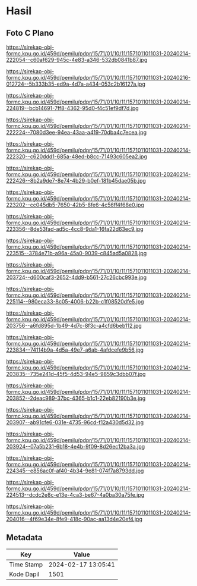 # Hasil

## Foto C Plano

https://sirekap-obj-formc.kpu.go.id/459d/pemilu/pdpr/15/71/01/10/11/1571011011031-20240214-222054--c60af629-945c-4e83-a346-532db0841b87.jpg

https://sirekap-obj-formc.kpu.go.id/459d/pemilu/pdpr/15/71/01/10/11/1571011011031-20240216-012724--5b333b35-ed9a-4d7a-a434-053c2b16127a.jpg

https://sirekap-obj-formc.kpu.go.id/459d/pemilu/pdpr/15/71/01/10/11/1571011011031-20240214-224819--bcb14691-7ff8-4362-95d0-f4c51ef9df7d.jpg

https://sirekap-obj-formc.kpu.go.id/459d/pemilu/pdpr/15/71/01/10/11/1571011011031-20240214-222224--7080d3ee-94ea-43aa-a419-70dba4c7ecea.jpg

https://sirekap-obj-formc.kpu.go.id/459d/pemilu/pdpr/15/71/01/10/11/1571011011031-20240214-222320--c620ddd1-685a-48ed-b8cc-71493c605ea2.jpg

https://sirekap-obj-formc.kpu.go.id/459d/pemilu/pdpr/15/71/01/10/11/1571011011031-20240214-222426--8b2a9de7-8e74-4b29-b0ef-181b45dae05b.jpg

https://sirekap-obj-formc.kpu.go.id/459d/pemilu/pdpr/15/71/01/10/11/1571011011031-20240214-223202--cc045db5-7650-42b5-8fe6-4c56ff4f68e0.jpg

https://sirekap-obj-formc.kpu.go.id/459d/pemilu/pdpr/15/71/01/10/11/1571011011031-20240214-223356--8de53fad-ad5c-4cc8-9da1-16fa22d63ec9.jpg

https://sirekap-obj-formc.kpu.go.id/459d/pemilu/pdpr/15/71/01/10/11/1571011011031-20240214-223515--3784e71b-a96a-45a0-9039-c845ad5a0828.jpg

https://sirekap-obj-formc.kpu.go.id/459d/pemilu/pdpr/15/71/01/10/11/1571011011031-20240214-203724--d600caf3-2652-4dd9-b561-27c26cbc993e.jpg

https://sirekap-obj-formc.kpu.go.id/459d/pemilu/pdpr/15/71/01/10/11/1571011011031-20240214-225114--980eca33-8c05-4006-b22b-c1f08520dfe5.jpg

https://sirekap-obj-formc.kpu.go.id/459d/pemilu/pdpr/15/71/01/10/11/1571011011031-20240214-203756--a6fd895d-1b49-4d7c-8f3c-a4cfd6beb112.jpg

https://sirekap-obj-formc.kpu.go.id/459d/pemilu/pdpr/15/71/01/10/11/1571011011031-20240214-223834--74114b9a-4d5a-49e7-a6ab-4afdcefe9b56.jpg

https://sirekap-obj-formc.kpu.go.id/459d/pemilu/pdpr/15/71/01/10/11/1571011011031-20240214-203835--735e241d-45f5-4d53-94e5-9859c3dbb07f.jpg

https://sirekap-obj-formc.kpu.go.id/459d/pemilu/pdpr/15/71/01/10/11/1571011011031-20240214-203852--2deac989-37bc-4365-b1c1-22eb82190b3e.jpg

https://sirekap-obj-formc.kpu.go.id/459d/pemilu/pdpr/15/71/01/10/11/1571011011031-20240214-203907--ab91cfe6-031e-4735-96cd-f12a430d5d32.jpg

https://sirekap-obj-formc.kpu.go.id/459d/pemilu/pdpr/15/71/01/10/11/1571011011031-20240214-203924--07a5b231-6b18-4e4b-9f09-8d26ec12ba3a.jpg

https://sirekap-obj-formc.kpu.go.id/459d/pemilu/pdpr/15/71/01/10/11/1571011011031-20240214-224345--e856ac0f-af40-4b34-9e81-074f7a8793dd.jpg

https://sirekap-obj-formc.kpu.go.id/459d/pemilu/pdpr/15/71/01/10/11/1571011011031-20240214-224513--dcdc2e8c-e13e-4ca3-be67-4a0ba30a75fe.jpg

https://sirekap-obj-formc.kpu.go.id/459d/pemilu/pdpr/15/71/01/10/11/1571011011031-20240214-204016--4f69e34e-8fe9-418c-90ac-aa13d4e20ef4.jpg


## Metadata

| Key        | Value               |
| ---------- | ------------------- |
| Time Stamp | 2024-02-17 13:05:41 |
| Kode Dapil | 1501                |



